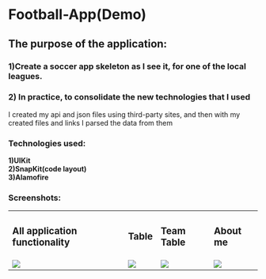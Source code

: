# Football-App(Demo)
## The purpose of the application:
### 1)Create a soccer app skeleton as I see it, for one of the local leagues.
### 2) In practice, to consolidate the new technologies that I used
I created my api and json files using third-party sites, and then with my created files and links I parsed the data from them

### Technologies used:
**1)UIKit** \
**2)SnapKit(code layout)**\
**3)Alamofire**

### Screenshots:

<table>
  <tr>
    <td><h3>All application functionality</h3></td>
    <td><h3>Table</h3></td>
    <td><h3>Team Table</h3></td>
    <td><h3>About me</h3></td>
  </tr>
  <tr>
    <td><img src="https://user-images.githubusercontent.com/93346717/220160311-98e33b63-3ebb-4284-9adf-eb80ef10948b.mp4"></td>
    <td><img src="https://user-images.githubusercontent.com/93346717/220073062-749b280d-b449-4c04-8338-fb9773a3188a.png"></td>
    <td><img src="https://user-images.githubusercontent.com/93346717/220073034-64f2bea4-74cc-42cd-8cf6-d2044e76c91c.png"></td>
    <td><img src="https://user-images.githubusercontent.com/93346717/220073075-e1e3315a-beb5-4af2-94c6-64ba008f8e41.png"></td>
  </tr>
</table>







